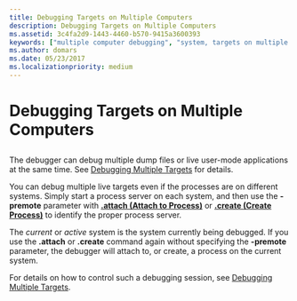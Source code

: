 ```yaml
---
title: Debugging Targets on Multiple Computers
description: Debugging Targets on Multiple Computers
ms.assetid: 3c4fa2d9-1443-4460-b570-9415a3600393
keywords: ["multiple computer debugging", "system, targets on multiple computers", "remote debugging, multiple computers"]
ms.author: domars
ms.date: 05/23/2017
ms.localizationpriority: medium
---
```


# Debugging Targets on Multiple Computers


## <span id="ddk_debugging_targets_on_multiple_computers_dbg"></span><span id="DDK_DEBUGGING_TARGETS_ON_MULTIPLE_COMPUTERS_DBG"></span>


The debugger can debug multiple dump files or live user-mode applications at the same time. See [Debugging Multiple Targets](debugging-multiple-targets.md) for details.

You can debug multiple live targets even if the processes are on different systems. Simply start a process server on each system, and then use the **-premote** parameter with [**.attach (Attach to Process)**](-attach--attach-to-process-.md) or [**.create (Create Process)**](-create--create-process-.md) to identify the proper process server.

The *current* or *active* system is the system currently being debugged. If you use the **.attach** or **.create** command again without specifying the **-premote** parameter, the debugger will attach to, or create, a process on the current system.

For details on how to control such a debugging session, see [Debugging Multiple Targets](debugging-multiple-targets.md).

 

 





